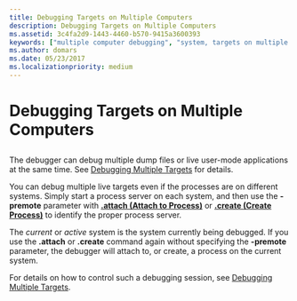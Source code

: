 ```yaml
---
title: Debugging Targets on Multiple Computers
description: Debugging Targets on Multiple Computers
ms.assetid: 3c4fa2d9-1443-4460-b570-9415a3600393
keywords: ["multiple computer debugging", "system, targets on multiple computers", "remote debugging, multiple computers"]
ms.author: domars
ms.date: 05/23/2017
ms.localizationpriority: medium
---
```


# Debugging Targets on Multiple Computers


## <span id="ddk_debugging_targets_on_multiple_computers_dbg"></span><span id="DDK_DEBUGGING_TARGETS_ON_MULTIPLE_COMPUTERS_DBG"></span>


The debugger can debug multiple dump files or live user-mode applications at the same time. See [Debugging Multiple Targets](debugging-multiple-targets.md) for details.

You can debug multiple live targets even if the processes are on different systems. Simply start a process server on each system, and then use the **-premote** parameter with [**.attach (Attach to Process)**](-attach--attach-to-process-.md) or [**.create (Create Process)**](-create--create-process-.md) to identify the proper process server.

The *current* or *active* system is the system currently being debugged. If you use the **.attach** or **.create** command again without specifying the **-premote** parameter, the debugger will attach to, or create, a process on the current system.

For details on how to control such a debugging session, see [Debugging Multiple Targets](debugging-multiple-targets.md).

 

 





